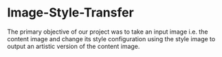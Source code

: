 # Image-Style-Transfer
The primary objective of our project was to take an input image i.e. the content image and change its style configuration using the style image to output an artistic version of the content image. 
